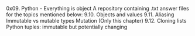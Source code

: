 0x09. Python - Everything is object
A repository containing .txt answer files for the topics mentioned below:
9.10. Objects and values
9.11. Aliasing
Immutable vs mutable types
Mutation (Only this chapter)
9.12. Cloning lists
Python tuples: immutable but potentially changing
